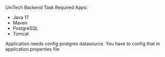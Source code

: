 UniTech Backend Task
Required Apps:
  * Java 17
  * Maven
  * PostgreSQL
  * Tomcat

Application needs config postgres datasource. You have to config that in application.properties file
